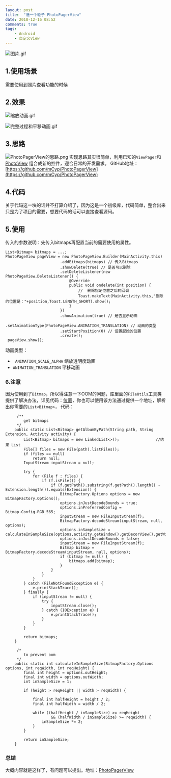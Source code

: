 ```yaml
---
layout: post
title:  "造一个轮子-PhotoPagerView"
date: 2018-12-16 08:52
comments: true
tags: 
	- Android
	- 自定义View
---
```


![图片.gif](http://plew0vk60.bkt.clouddn.com//blog/181231/translate.gif)

<!-- more -->







## 1.使用场景
需要使用到照片查看功能的时候

## 2.效果
![缩放动画.gif](https://upload-images.jianshu.io/upload_images/9271486-33efed404622071a.gif?imageMogr2/auto-orient/strip)

![完整过程和平移动画.gif](https://upload-images.jianshu.io/upload_images/9271486-9a61c0cb81219492.gif?imageMogr2/auto-orient/strip)

## 3.思路
![PhotoPagerView的思路.png](https://upload-images.jianshu.io/upload_images/9271486-d7e758cbc32449de.png?imageMogr2/auto-orient/strip%7CimageView2/2/w/1240)
实现思路其实很简单，利用已知的```ViewPager```和[PhotoView](https://github.com/chrisbanes/PhotoView) 组合成新的控件，迎合日常的开发需求。
GitHub地址：[https://github.com/mCyp/PhotoPagerView](https://github.com/mCyp/PhotoPagerView)
## 4.代码
关于代码这一块的话并不打算介绍了，因为这是一个初级库，代码简单，整合出来只是为了项目的需要，想要代码的话可以直接查看源码。
## 5.使用
传入的参数说明：先传入bitmaps再配置当前的需要使用的属性。
```
List<Bitmap> bitmaps = ...;
PhotoPageView pageView = new PhotoPageView.Builder(MainActivity.this)
                        .addBitmaps(bitmaps) // 传入Bitmaps
                        .showDelete(true) // 是否可以删除
                        .setDeleteListener(new PhotoPageView.DeleteListener() {
                            @Override
                            public void ondelete(int position) {
                                //  删除指定位置之后的回调
                                Toast.makeText(MainActivity.this,"删除的位置是："+position,Toast.LENGTH_SHORT).show();
                            }
                        })
                        .showAnimation(true) // 是否显示动画
                        .setAnimationType(PhotoPageView.ANIMATION_TRANSLATION) // 动画的类型
                        .setStartPosition(0) // 设置起始的位置
                        .create();
 pageView.show();
```
动画类型：
- ` ANIMATION_SCALE_ALPHA` 缩放透明度动画
- `ANIMATION_TRANSLATION` 平移动画

### 6.注意
因为使用到了`Bitmap`，所以得注意一下OOM的问题，库里面的`FileUtils`工具类提供了解决办法，详见代码：[位置](https://github.com/mCyp/PhotoPagerView/blob/master/PhotoPagerView/src/main/java/com/orient/photopagerview/utils/FileUtils.java)，你也可以使用该方法通过提供一个地址，解析出你需要的`List<Bitmap>`，
代码：
```
     /**
        get bitmaps
     */
    public static List<Bitmap> getAlbumByPath(String path, String Extension, Activity activity) {
        List<Bitmap> bitmaps = new LinkedList<>();                //结果 List
        File[] files = new File(path).listFiles();
        if (files == null)
            return null;
        InputStream inputStream = null;

        try {
            for (File f : files) {
                if (f.isFile()) {
                    if (f.getPath().substring(f.getPath().length() - Extension.length()).equals(Extension)) {
                        BitmapFactory.Options options = new BitmapFactory.Options();
                        options.inJustDecodeBounds = true;
                        options.inPreferredConfig = Bitmap.Config.RGB_565;
                        inputStream = new FileInputStream(f);
                        BitmapFactory.decodeStream(inputStream, null, options);
                        options.inSampleSize = calculateInSampleSize(options,activity.getWindow().getDecorView().getWidth(),activity.getWindow().getDecorView().getHeight());
                        options.inJustDecodeBounds = false;
                        inputStream = new FileInputStream(f);
                        Bitmap bitmap = BitmapFactory.decodeStream(inputStream, null, options);
                        if (bitmap != null) {
                            bitmaps.add(bitmap);
                        }
                    }
                }
            }
        } catch (FileNotFoundException e) {
            e.printStackTrace();
        } finally {
            if (inputStream != null) {
                try {
                    inputStream.close();
                } catch (IOException e) {
                    e.printStackTrace();
                }
            }
        }

        return bitmaps;
    }

     /*
        to prevent oom
     */
    public static int calculateInSampleSize(BitmapFactory.Options options, int reqWidth, int reqHeight) {
        final int height = options.outHeight;
        final int width = options.outWidth;
        int inSampleSize = 1;

        if (height > reqHeight || width > reqWidth) {

            final int halfHeight = height / 2;
            final int halfWidth = width / 2;

            while ((halfHeight / inSampleSize) >= reqHeight
                    && (halfWidth / inSampleSize) >= reqWidth) {
                inSampleSize *= 2;
            }
        }

        return inSampleSize;
    }
```
### 总结
大概内容就是这样了，有问题可以提出。地址：[PhotoPagerView](https://github.com/mCyp/PhotoPagerView)



